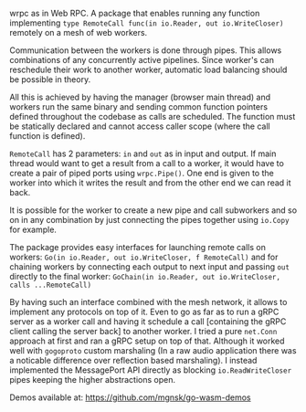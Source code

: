 wrpc as in Web RPC. A package that enables running any function implementing `type RemoteCall func(in io.Reader, out io.WriteCloser)
` remotely on a mesh of web workers.

Communication between the workers is done through pipes.
This allows combinations of any concurrently active pipelines. Since worker's can reschedule their work to another worker, automatic load balancing should be possible in theory.

All this is achieved by having the manager (browser main thread) and workers run the same binary and sending common function pointers defined throughout the codebase as calls are scheduled. The function must be statically declared and cannot access caller scope (where the call function is defined).

`RemoteCall` has 2 parameters: `in` and `out` as in input and output.
If main thread would want to get a result from a call to a worker, it would have to create a pair of piped ports using `wrpc.Pipe()`. One end is given to the worker into which it writes the result and from the other end we can read it back.

It is possible for the worker to create a new pipe and call subworkers and so on in any combination by just connecting the pipes together using `io.Copy` for example.

The package provides easy interfaces for launching remote calls on workers:
`Go(in io.Reader, out io.WriteCloser, f RemoteCall)` and for chaining workers by connecting each output to next input and passing `out` directly to the final worker: `GoChain(in io.Reader, out io.WriteCloser, calls ...RemoteCall)`

By having such an interface combined with the mesh network, it allows to implement any protocols on top of it. Even to go as far as to run a gRPC server as a worker call and having it schedule a call [containing the gRPC client calling the server back] to another worker. I tried a pure `net.Conn` approach at first and ran a gRPC setup on top of that. Although it worked well with `gogoproto` custom marshaling (In a raw audio application there was a noticable difference over reflection based marshaling). I instead implemented the MessagePort API directly as blocking `io.ReadWriteCloser` pipes keeping the higher abstractions open.

Demos available at: https://github.com/mgnsk/go-wasm-demos
